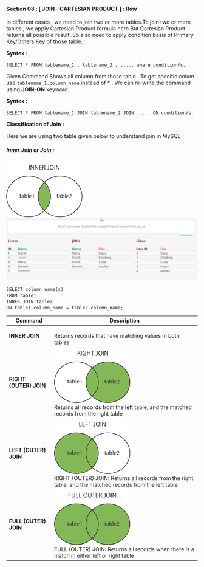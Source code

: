 
<br>
<br>

#### Section 08 : [ JOIN - CARTESIAN PRODUCT ] : Row 


In different cases , we need to join two or more tables.To join two or more tables , we apply Cartesian Product formula here.But Cartesian Product returns all possible result .So also need to apply condition basis of Primary Key/Others Key of those table.

**Syntex :** 
```
SELECT * FROM tablename_1 , tablename_2 , ..... where condition/s.
```
Given Command Shows all column from those table . To get specific colum use ```tablename_1.column_name``` instead of * . We can re-write the command using **JOIN-ON** keyword.

**Syntex :** 

```
SELECT * FROM tablename_1 JOIN tablename_2 JOIN ..... ON condition/s.
```

**Classification of Join :** 

Here we are using two table given below to understand join in MySQL . 

##### Inner Join or Join : 

<img src="images/inner.gif">

<img src="images/inner.png">

```
SELECT column_name(s)
FROM table1
INNER JOIN table2
ON table1.column_name = table2.column_name;

```





| Command    | Description |
| ----------- | ----------- |
|  **INNER JOIN** |   <br> Returns records that have matching values in both tables |
| **RIGHT (OUTER) JOIN** |<img src="images/right.gif">  <br>Returns all records from the left table, and the matched records from the right table|
| **LEFT (OUTER) JOIN** |<img src="images/left.gif">  <br>RIGHT (OUTER) JOIN: Returns all records from the right table, and the matched records from the left table|
| **FULL (OUTER) JOIN** |<img src="images/full.gif">  <br>FULL (OUTER) JOIN: Returns all records when there is a match in either left or right table|
